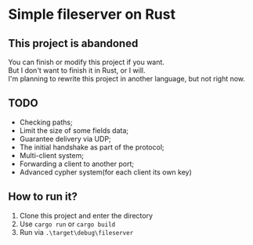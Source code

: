 # Simple fileserver on Rust
## This project is abandoned
You can finish or modify this project if you want. \
But I don't want to finish it in Rust, or I will. \
I'm planning to rewrite this project in another language, but not right now.

## TODO
- Checking paths;
- Limit the size of some fields data;
- Guarantee delivery via UDP;
- The initial handshake as part of the protocol;
- Multi-client system;
- Forwarding a client to another port;
- Advanced cypher system(for each client its own key)

## How to run it?
1. Clone this project and enter the directory
2. Use ```cargo run``` or ```cargo build```
3. Run via ```.\target\debug\fileserver```